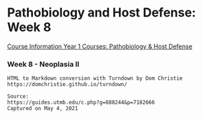 # Pathobiology and Host Defense: Week 8

[Course Information Year 1 Courses: Pathobiology & Host Defense](/phd/course-information.md)

### Week 8 - Neoplasia II

```
HTML to Markdown conversion with Turndown by Dom Christie
https://domchristie.github.io/turndown/

Source:
https://guides.utmb.edu/c.php?g=888244&p=7182666
Captured on May 4, 2021
```
